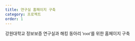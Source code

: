 ```yaml
---
title: 연구실 홈페이지 구축
category: 프로젝트
order: 1
---
```


<span style="font-family: 'Noto Serif Kr', serif;">
강원대학교 정보보증 연구실과 해킹 동아리 'root'를 위한 홈페이지 구축</span>